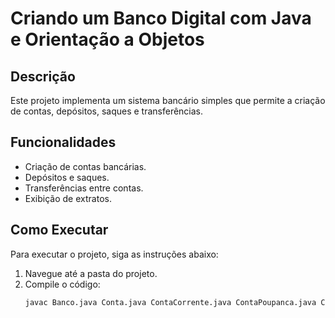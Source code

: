 


# Criando um Banco Digital com Java e Orientação a Objetos

## Descrição
Este projeto implementa um sistema bancário simples que permite a criação de contas, depósitos, saques e transferências.

## Funcionalidades
- Criação de contas bancárias.
- Depósitos e saques.
- Transferências entre contas.
- Exibição de extratos.

## Como Executar
Para executar o projeto, siga as instruções abaixo:

1. Navegue até a pasta do projeto.
2. Compile o código:
   ```bash
   javac Banco.java Conta.java ContaCorrente.java ContaPoupanca.java Cliente.java Main.java

